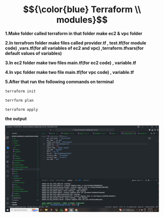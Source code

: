 # $${\color{blue} Terraform \\ modules}$$

**1.Make folder called terraform in that  folder make ec2 & vpc folder** 

**2.In terrafrom folder make files called provider.tf , test.tf(for module code) ,vars.tf(for all variables of ec2 and vpc) ,terraform.tfvars(for default values of variables)**

**3.In ec2 folder make two files main.tf(for ec2 code) , variable.tf**

**4.In vpc folder make two file main.tf(for vpc code) , variable.tf**

**5.After that run the following commands on terminal**

````
terraform init
````
````
terrform plan
````
````
terraform apply
````

**the output**


![Example Image](https://github.com/shree3524/devops/blob/main/Terraform/modules/output_image.png)
